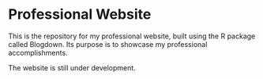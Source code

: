# Professional Website
This is the repository for my professional website, built using the R package called Blogdown. Its purpose is to showcase my professional accomplishments. 

The website is still under development. 
